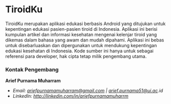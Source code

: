 # TiroidKu
TiroidKu merupakan aplikasi edukasi berbasis Android yang ditujukan untuk kepentingan edukasi pasien-pasien tiroid di Indonesia. Aplikasi ini berisi kumpulan artikel dan informasi kesehatan mengenai kelenjar tiroid yang dikemas dalam bahasa yang awam dan mudah dipahami. Aplikasi ini bebas untuk disebarluaskan dan dipergunakan untuk mendukung kepentingan edukasi kesehatan di Indonesia. Kode sumber ini hanya untuk sebagai referensi para developer, hak cipta tetap milik pengembang utama.

### Kontak Pengembang
**Arief Purnama Muharram** 
- _Email: ariefpurnamamuharram@gmail.com | arief.purnama51@ui.ac.id_
- _LinkedIn: http://linkedin.com/in/ariefpurnamamuharrm_
